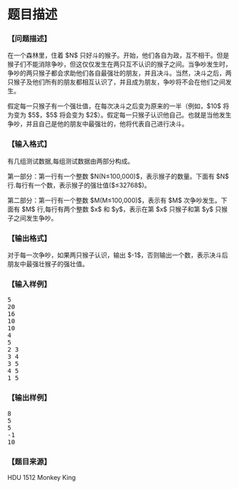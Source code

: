 # 题目描述


<h3>
【问题描述】
</h3>
<p>
在一个森林里，住着 $N$ 只好斗的猴子。开始，他们各自为政，互不相干。但是猴子们不能消除争吵，但这仅仅发生在两只互不认识的猴子之间。当争吵发生时，争吵的两只猴子都会求助他们各自最强壮的朋友，并且决斗。当然，决斗之后，两只猴子及他们所有的朋友都相互认识了，并且成为朋友，争吵将不会在他们之间发生。
</p>
<p>
假定每一只猴子有一个强壮值，在每次决斗之后变为原来的一半（例如，$10$ 将为变为 $5$，$5$ 将会变为 $2$）。假定每一只猴子认识他自己。也就是当他发生争吵，并且自己是他的朋友中最强壮的，他将代表自己进行决斗。
</p>
<h3>
【输入格式】
</h3>
<p>
有几组测试数据,每组测试数据由两部分构成。
</p>
<p>
第一部分：第一行有一个整数 $N(N≤100,000)$，表示猴子的数量。下面有 $N$ 行.每行有一个数，表示猴子的强壮值($≤32768$)。
</p>
<p>
第二部分：第一行有一个整数 $M(M≤100,000)$，表示有 $M$ 次争吵发生。下面有 $M$ 行,每行有两个整数 $x$ 和 $y$，表示在第 $x$ 只猴子和第 $y$ 只猴子之间发生争吵。
</p>
<h3>
【输出格式】
</h3>
<p>
对于每一次争吵，如果两只猴子认识，输出 $-1$，否则输出一个数，表示决斗后朋友中最强壮猴子的强壮值。
</p>
<h3>
【输入样例】
</h3>
<pre>5
20
16
10
10
4
5
2 3
3 4
3 5
4 5
1 5
</pre>
<h3>
【输出样例】
</h3>
<pre>8
5
5
-1
10
</pre>
<h3>
【题目来源】
</h3>
<p>
HDU 1512 Monkey King
</p>
